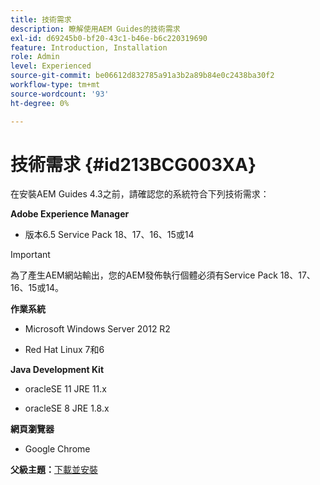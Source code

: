 ```yaml
---
title: 技術需求
description: 瞭解使用AEM Guides的技術需求
exl-id: d69245b0-bf20-43c1-b46e-b6c220319690
feature: Introduction, Installation
role: Admin
level: Experienced
source-git-commit: be06612d832785a91a3b2a89b84e0c2438ba30f2
workflow-type: tm+mt
source-wordcount: '93'
ht-degree: 0%

---
```


# 技術需求 {#id213BCG003XA}

在安裝AEM Guides 4.3之前，請確認您的系統符合下列技術需求：

**Adobe Experience Manager**

- 版本6.5 Service Pack 18、17、16、15或14

>[!IMPORTANT]
>
> 為了產生AEM網站輸出，您的AEM發佈執行個體必須有Service Pack 18、17、16、15或14。

**作業系統**

- Microsoft Windows Server 2012 R2

- Red Hat Linux 7和6


**Java Development Kit**

- oracleSE 11 JRE 11.x

- oracleSE 8 JRE 1.8.x


**網頁瀏覽器**

- Google Chrome


**父級主題：**[&#x200B;下載並安裝](download-install.md)
